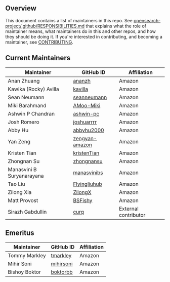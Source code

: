 ## Overview

This document contains a list of maintainers in this repo. See [opensearch-project/.github/RESPONSIBILITIES.md](https://github.com/opensearch-project/.github/blob/main/RESPONSIBILITIES.md#maintainer-responsibilities) that explains what the role of maintainer means, what maintainers do in this and other repos, and how they should be doing it. If you're interested in contributing, and becoming a maintainer, see [CONTRIBUTING](CONTRIBUTING.md).

## Current Maintainers

| Maintainer                | GitHub ID                                           | Affiliation |
| ------------------------- | --------------------------------------------------- | ----------- |
| Anan Zhuang               | [ananzh](https://github.com/ananzh)                 | Amazon      |
| Kawika (Rocky) Avilla     | [kavilla](https://github.com/kavilla)               | Amazon      |
| Sean Neumann              | [seanneumann](https://github.com/seanneumann)       | Amazon      |
| Miki Barahmand            | [AMoo-Miki](https://github.com/AMoo-Miki)           | Amazon      |
| Ashwin P Chandran         | [ashwin-pc](https://github.com/ashwin-pc)           | Amazon      |
| Josh Romero               | [joshuarrrr](https://github.com/joshuarrrr)         | Amazon      |
| Abby Hu                   | [abbyhu2000](https://github.com/abbyhu2000)         | Amazon      |
| Yan Zeng                  | [zengyan-amazon](https://github.com/zengyan-amazon) | Amazon      |
| Kristen Tian              | [kristenTian](https://github.com/kristenTian)       | Amazon      |
| Zhongnan Su               | [zhongnansu](https://github.com/zhongnansu)         | Amazon      |
| Manasvini B Suryanarayana | [manasvinibs](https://github.com/manasvinibs)       | Amazon      |
| Tao Liu                   | [Flyingliuhub](https://github.com/Flyingliuhub)     | Amazon      |
| Zilong Xia                | [ZilongX](https://github.com/ZilongX)               | Amazon      |
| Matt Provost              | [BSFishy](https://github.com/BSFishy)               | Amazon      |
| Sirazh Gabdullin          | [curq](https://github.com/curq)                     | External contributor |

## Emeritus

| Maintainer    | GitHub ID                                 | Affiliation |
| ------------- | ----------------------------------------- | ----------- |
| Tommy Markley | [tmarkley](https://github.com/tmarkley)   | Amazon      |
| Mihir Soni    | [mihirsoni](https://github.com/mihirsoni) | Amazon      |
| Bishoy Boktor | [boktorbb](https://github.com/boktorbb)   | Amazon      |
